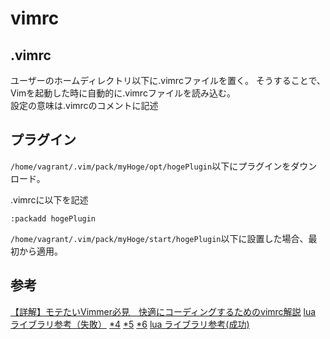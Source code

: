 # vimrc

## .vimrc

ユーザーのホームディレクトリ以下に.vimrcファイルを置く。
そうすることで、Vimを起動した時に自動的に.vimrcファイルを読み込む。  
設定の意味は.vimrcのコメントに記述

## プラグイン

`/home/vagrant/.vim/pack/myHoge/opt/hogePlugin`以下にプラグインをダウンロード。

.vimrcに以下を記述
```
:packadd hogePlugin
```

`/home/vagrant/.vim/pack/myHoge/start/hogePlugin`以下に設置した場合、最初から適用。

## 参考

[【詳解】モテたいVimmer必見　快適にコーディングするためのvimrc解説][*1]
[lua ライブラリ参考（失敗）][*3] [*4][*4] [*5][*5] [*6][*6]
[lua ライブラリ参考(成功)][*7]

[*1]:http://qiita.com/ahiruman5/items/4f3c845500c172a02935
[*2]:https://github.com/vim/vim/blob/master/runtime/doc/repeat.txt#L459
[*3]:http://milkpot.sakura.ne.jp/lua/lua53_manual_ja.html
[*4]:http://toua20001.hatenablog.com/entry/2016/06/10/001153
[*5]:http://lsifrontend.hatenablog.com/entry/2013/06/03/225441
[*6]:http://www.lua.org/manual/5.3/readme.html
[*7]:http://vim-jp.org/docs/build_linux.html